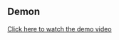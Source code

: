 ## Demon

[Click here to watch the demo video](https://drive.google.com/file/d/1LwCxZUKOD8jII1MHpTQmiPmR9_13jwFf/view?usp=drive_link)
